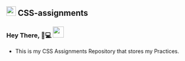 ## <img src="https://www.gstatic.com/ui/v1/activityindicator/loading_24.gif" height="25px">   CSS-assignments 
### Hey There, 👦💻 <img src="https://github.com/TheDudeThatCode/TheDudeThatCode/blob/master/Assets/Hi.gif" width="29px" height="29px"> <br>
- This is my CSS Assignments Repository that stores my Practices.
